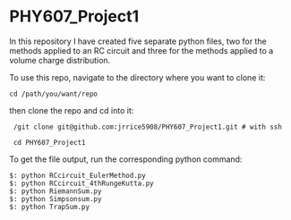 # PHY607_Project1

In this repository I have created five separate python files, two for the methods applied to an RC circuit and three for the methods applied to a volume charge distribution. 

To use this repo, navigate to the directory where you want to clone it:

```
cd /path/you/want/repo 
```

then clone the repo and cd into it:

```
 /git clone git@github.com:jrrice5908/PHY607_Project1.git # with ssh
```

```
 cd PHY607_Project1
```

To get the file output, run the corresponding python command:

```
$: python RCcircuit_EulerMethod.py
$: python RCcircuit_4thRungeKutta.py
$: python RiemannSum.py
$: python Simpsonsum.py
$: python TrapSum.py
```


